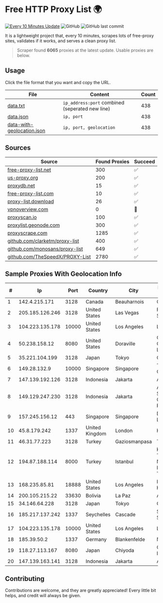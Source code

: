 
# Free HTTP Proxy List 🌍

[![Every 10 Minutes Update](https://github.com/mertguvencli/http-proxy-list/actions/workflows/main.yml/badge.svg?branch=main)](https://github.com/mertguvencli/http-proxy-list/actions/workflows/main.yml)
![GitHub](https://img.shields.io/github/license/mertguvencli/http-proxy-list)
![GitHub last commit](https://img.shields.io/github/last-commit/mertguvencli/http-proxy-list)

It is a lightweight project that, every 10 minutes, scrapes lots of free-proxy sites, validates if it works, and serves a clean proxy list.


> Scraper found **6065** proxies at the latest update. Usable proxies are below.

## Usage

Click the file format that you want and copy the URL.


|File|Content|Count|
|----|-------|-----|
|[data.txt](https://raw.githubusercontent.com/mertguvencli/http-proxy-list/main/proxy-list/data.txt)|`ip_address:port` combined (seperated new line)|438|
|[data.json](https://raw.githubusercontent.com/mertguvencli/http-proxy-list/main/proxy-list/data.json)|`ip, port`|438|
|[data-with-geolocation.json](https://raw.githubusercontent.com/mertguvencli/http-proxy-list/main/proxy-list/data-with-geolocation.json)|`ip, port, geolocation`|438|

## Sources

|Source|Found Proxies|Succeed|
|------|-------------|-------|
|[free-proxy-list.net](https://free-proxy-list.net)|300|✅|
|[us-proxy.org](https://www.us-proxy.org)|200|✅|
|[proxydb.net](http://proxydb.net)|15|✅|
|[free-proxy-list.com](https://free-proxy-list.com/?page=&port=&type%5B%5D=http&type%5B%5D=https&up_time=0&search=Search)|10|✅|
|[proxy-list.download](https://www.proxy-list.download/HTTP)|26|✅|
|[vpnoverview.com](https://vpnoverview.com/privacy/anonymous-browsing/free-proxy-servers)|0|🚫|
|[proxyscan.io](https://www.proxyscan.io)|100|✅|
|[proxylist.geonode.com](https://proxylist.geonode.com/api/proxy-list?limit=300&page=1&sort_by=lastChecked&sort_type=desc&protocols=http,https)|300|✅|
|[proxyscrape.com](https://api.proxyscrape.com/v2/?request=displayproxies&protocol=http&timeout=10000&country=all&ssl=all&anonymity=all)|1285|✅|
|[github.com/clarketm/proxy-list](https://raw.githubusercontent.com/clarketm/proxy-list/master/proxy-list-raw.txt)|400|✅|
|[github.com/monosans/proxy-list](https://raw.githubusercontent.com/monosans/proxy-list/main/proxies/http.txt)|649|✅|
|[github.com/TheSpeedX/PROXY-List](https://raw.githubusercontent.com/TheSpeedX/PROXY-List/master/http.txt)|2780|✅|


## Sample Proxies With Geolocation Info

|#|Ip|Port|Country|City|Internet Service Provider|
|-|--|----|-------|----|-------------------------|
|1|142.4.215.171|3128|Canada|Beauharnois|OVH SAS|
|2|205.185.126.246|3128|United States|Las Vegas|FranTech Solutions|
|3|104.223.135.178|10000|United States|Los Angeles|LayerHost|
|4|50.238.158.12|8080|United States|Doraville|Comcast Cable Communications, LLC|
|5|35.221.104.199|3128|Japan|Tokyo|Google LLC|
|6|149.28.132.9|10000|Singapore|Singapore|The Constant Company|
|7|147.139.192.126|3128|Indonesia|Jakarta|Alibaba.com LLC|
|8|149.129.247.230|3128|Indonesia|Jakarta|Alibaba.com Singapore E-Commerce Private Limited|
|9|157.245.156.12|443|Singapore|Singapore|DigitalOcean, LLC|
|10|45.8.179.242|1337|United Kingdom|London|Hostland LLC|
|11|46.31.77.223|3128|Turkey|Gaziosmanpasa|Talha Bogaz|
|12|194.87.188.114|8000|Turkey|Istanbul|Kadir Huseyin Tezcan Nosspeed Internet Teknolojileri|
|13|168.235.85.81|18888|United States|Los Angeles|InMotion Hosting, Inc.|
|14|200.105.215.22|33630|Bolivia|La Paz|AXS Bolivia S. A.|
|15|34.146.64.228|3128|Japan|Tokyo|Google LLC|
|16|185.217.137.242|1337|Seychelles|Cascade|Stallion Network Services Limited|
|17|104.223.135.178|10000|United States|Los Angeles|LayerHost|
|18|185.39.50.2|1337|Germany|Blankenfelde|NETZNUTZ|
|19|118.27.113.167|8080|Japan|Chiyoda|GMO Internet, Inc.|
|20|147.139.163.141|3128|Indonesia|Jakarta|Alibaba.com LLC|



## Contributing

Contributions are welcome, and they are greatly appreciated! Every
little bit helps, and credit will always be given.

